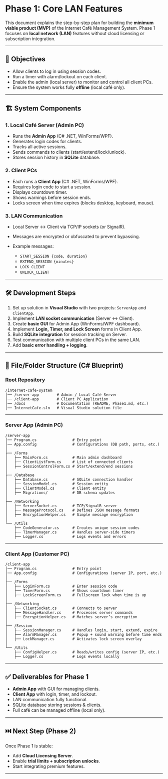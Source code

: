 # Phase 1: Core LAN Features

This document explains the step-by-step plan for building the **minimum viable product (MVP)** of the Internet Café Management System.
Phase 1 focuses on **local network (LAN)** features without cloud licensing or subscription integration.

---

## 🎯 Objectives

* Allow clients to log in using session codes.
* Run a timer with alarm/lockout on each client.
* Enable the admin (local server) to monitor and control all client PCs.
* Ensure the system works fully **offline** (local café only).

---

## 🏗️ System Components

### **1. Local Café Server (Admin PC)**

* Runs the **Admin App** (C# .NET, WinForms/WPF).
* Generates login codes for clients.
* Tracks all active sessions.
* Sends commands to clients (start/extend/lock/unlock).
* Stores session history in **SQLite** database.

### **2. Client PCs**

* Each runs a **Client App** (C# .NET, WinForms/WPF).
* Requires login code to start a session.
* Displays countdown timer.
* Shows warnings before session ends.
* Locks screen when time expires (blocks desktop, keyboard, mouse).

### **3. LAN Communication**

* Local Server ↔ Client via TCP/IP sockets (or SignalR).
* Messages are encrypted or obfuscated to prevent bypassing.
* Example messages:

  * `START_SESSION {code, duration}`
  * `EXTEND_SESSION {minutes}`
  * `LOCK_CLIENT`
  * `UNLOCK_CLIENT`

---

## 🛠️ Development Steps

1. Set up solution in **Visual Studio** with two projects: `ServerApp` and `ClientApp`.
2. Implement **LAN socket communication** (Server ↔ Client).
3. Create **basic GUI** for Admin App (WinForms/WPF dashboard).
4. Implement **Login, Timer, and Lock Screen** forms in Client App.
5. Build **SQLite integration** for session tracking on Server.
6. Test communication with multiple client PCs in the same LAN.
7. Add **basic error handling + logging**.

---

## 📂 File/Folder Structure (C# Blueprint)

### Root Repository

```
/internet-cafe-system  
│── /server-app        # Admin / Local Café Server  
│── /client-app        # Client PC Application  
│── /docs              # Documentation (README, Phase1.md, etc.)  
│── InternetCafe.sln   # Visual Studio solution file  
```

---

### **Server App (Admin PC)**

```
/server-app  
│── Program.cs                # Entry point  
│── App.config                # Configurations (DB path, ports, etc.)  
│  
├── /Forms  
│   ├── MainForm.cs           # Main admin dashboard  
│   ├── ClientListForm.cs     # List of connected clients  
│   ├── SessionControlForm.cs # Start/extend/end sessions  
│  
├── /Database  
│   ├── Database.cs           # SQLite connection handler  
│   ├── SessionModel.cs       # Session entity  
│   ├── ClientModel.cs        # Client entity  
│   ├── Migrations/           # DB schema updates  
│  
├── /Networking  
│   ├── ServerSocket.cs       # TCP/SignalR server  
│   ├── MessageProtocol.cs    # Defines JSON message formats  
│   ├── EncryptionHelper.cs   # Simple message encryption  
│  
└── /Utils  
    ├── CodeGenerator.cs      # Creates unique session codes  
    ├── TimerManager.cs       # Handles server-side timers  
    ├── Logger.cs             # Logs events and errors  
```

---

### **Client App (Customer PC)**

```
/client-app  
│── Program.cs                # Entry point  
│── App.config                # Configurations (server IP, port, etc.)  
│  
├── /Forms  
│   ├── LoginForm.cs          # Enter session code  
│   ├── TimerForm.cs          # Shows countdown timer  
│   ├── LockScreenForm.cs     # Fullscreen lock when time is up  
│  
├── /Networking  
│   ├── ClientSocket.cs       # Connects to server  
│   ├── MessageHandler.cs     # Processes server commands  
│   ├── EncryptionHelper.cs   # Matches server’s encryption  
│  
├── /Session  
│   ├── SessionManager.cs     # Handles login, start, extend, expire  
│   ├── AlarmManager.cs       # Popup + sound warning before time ends  
│   ├── LockManager.cs        # Activates lock screen overlay  
│  
└── /Utils  
    ├── ConfigHelper.cs       # Reads/writes config (server IP, etc.)  
    ├── Logger.cs             # Logs events locally  
```

---

## ✅ Deliverables for Phase 1

* **Admin App** with GUI for managing clients.
* **Client App** with login, timer, and lockout.
* LAN communication fully functional.
* SQLite database storing sessions & clients.
* Full café can be managed offline (local only).

---

## ⏭️ Next Step (Phase 2)

Once Phase 1 is stable:

* Add **Cloud Licensing Server**.
* Enable **trial limits + subscription unlocks**.
* Start integrating premium features.

---
